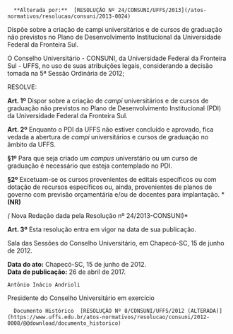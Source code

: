       **Alterada por:**  [RESOLUÇÃO Nº 24/CONSUNI/UFFS/2013](/atos-normativos/resolucao/consuni/2013-0024) 

   Dispõe sobre a criação de campi universitários e de cursos de graduação não previstos no Plano de Desenvolvimento Institucional da Universidade Federal da Fronteira Sul.  

O Conselho Universitário - CONSUNI, da Universidade Federal da Fronteira Sul - UFFS, no uso de suas atribuições legais, considerando a decisão tomada na 5ª Sessão Ordinária de 2012;

 RESOLVE:

 **Art. 1º** Dispor sobre a criação de *campi* universitários e de cursos de graduação não previstos no Plano de Desenvolvimento Institucional (PDI) da Universidade Federal da Fronteira Sul.

 **Art. 2º** Enquanto o PDI da UFFS não estiver concluído e aprovado, fica vedada a abertura de *campi* universitários e cursos de graduação no âmbito da UFFS.

 **§1º** Para que seja criado um *campus* universtário ou um curso de graduação é necessário que esteja contemplado no PDI.

 **§2º** Excetuam-se os cursos provenientes de editais específicos ou com dotação de recursos específicos ou, ainda, provenientes de planos de governo com previsão orçamentária e/ou de docentes para implantação. ***(NR)**

 *(* Nova Redação dada pela Resolução nº 24/2013-CONSUNI)*

 **Art. 3º** Esta resolução entra em vigor na data de sua publicação.

 Sala das Sessões do Conselho Universitário, em Chapecó-SC, 15 de junho de 2012.

   **Data do ato:** Chapecó-SC, 15 de junho de 2012.   
 **Data de publicação:**  26 de abril de 2017. 

    Antônio Inácio Andrioli   
 Presidente do Conselho Universitário em exercício 

      Documento Histórico  [RESOLUÇÃO Nº 8/CONSUNI/UFFS/2012 (ALTERADA)](https://www.uffs.edu.br/atos-normativos/resolucao/consuni/2012-0008/@@download/documento_historico)     
      